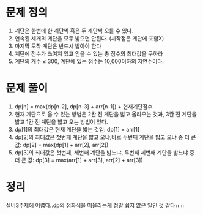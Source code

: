 # 문제 정의

1. 계단은 한번에 한 계단씩 혹은 두 계단씩 오를 수 있다.
2. 연속된 세개의 계단을 모두 밟으면 안된다. (시작점은 계단에 포함X)
3. 마지막 도착 계단은 반드시 밟아야 한다
4. 계단에 점수가 쓰여져 있고 얻을 수 있는 총 점수의 최대값을 구하라
5. 계단의 개수 ≤ 300, 계단에 있는 점수는 10,000이하의 자연수이다.

# 문제 풀이

1. dp[n] = max(dp[n-2], dp[n-3] + arr[n-1]) + 현재계단점수 
2. 현재 계단으로 올 수 있는 방법은 2칸 전 계단을 밟고 올라오는 것과, 3칸 전 계단을 밟고 1칸 전 계단을 밟고 오는 방법이 있다.
3. dp[1]의 최대값은 현재 계단을 밟는 것임: dp[1] = arr[1]
4. dp[2]의 최대값은 첫번째 계단을 밟고 오냐,바로 두번째 계단을 밟고 오냐 중 더 큰 값: dp[2] = max(dp[1] + arr[2], arr[2])
5. dp[3]의 최대값은 첫번째, 세번째 계단을 밟느냐, 두번째 세번째 계단을 밟느냐 중 더 큰 값: dp[3] = max(arr[1] + arr[3], arr[2] + arr[3])

# 정리

실버3주제에 어렵다..dp의 점화식을 떠올리는게 정말 쉽지 않은 일인 것 같다ㅠㅠ